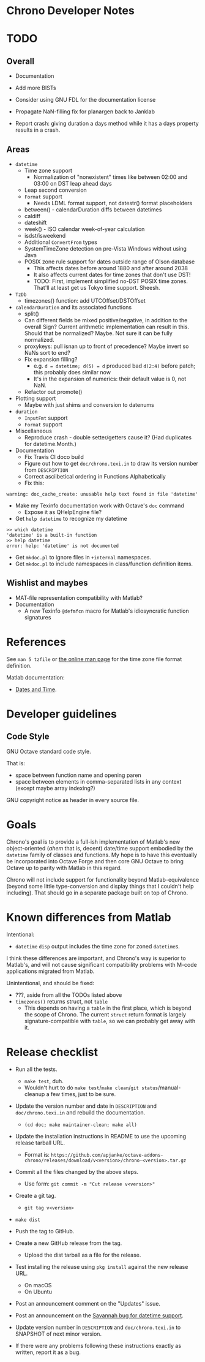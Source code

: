 Chrono Developer Notes
======================

# TODO

## Overall

* Documentation
* Add more BISTs
* Consider using GNU FDL for the documentation license
* Propagate NaN-filling fix for planargen back to Janklab

* Report crash: giving duration a days method while it has a days property results in a crash.

## Areas

* `datetime`
  * Time zone support
    * Normalization of "nonexistent" times like between 02:00 and 03:00 on DST leap ahead days
  * Leap second conversion
  * `Format` support
    * Needs LDML format support, not datestr() format placeholders
  * between() - calendarDuration diffs between datetimes
  * caldiff
  * dateshift
  * week() - ISO calendar week-of-year calculation
  * isdst/isweekend
  * Additional `ConvertFrom` types
  * SystemTimeZone detection on pre-Vista Windows without using Java
  * POSIX zone rule support for dates outside range of Olson database
    * This affects dates before around 1880 and after around 2038
    * It also affects current dates for time zones that don't use DST!
    * TODO: First, implement simplified no-DST POSIX time zones. That'll at least get us
      Tokyo time support. Sheesh.
* `TzDb`
  * timezones() function: add UTCOffset/DSTOffset
* `calendarDuration` and its associated functions
  * split()
  * Can different fields be mixed positive/negative, in addition to the overall Sign? Current
    arithmetic implementation can result in this. Should that be normalized? Maybe. Not sure it can be fully normalized.
  * proxykeys: pull isnan up to front of precedence? Maybe invert so NaNs sort to end?
  * Fix expansion filling?
    * e.g. `d = datetime; d(5) = d` produced bad `d(2:4)` before patch; this probably does similar now
    * It's in the expansion of numerics: their default value is 0, not NaN.
  * Refactor out promote()
* Plotting support
  * Maybe with just shims and conversion to datenums
* `duration`
  * `InputFmt` support
  * `Format` support
* Miscellaneous
  * Reproduce crash - double setter/getters cause it? (Had duplicates for datetime.Month.)
* Documentation
  * Fix Travis CI doco build
  * Figure out how to get `doc/chrono.texi.in` to draw its version number from `DESCRIPTION`
  * Correct asciibetical ordering in Functions Alphabetically
  * Fix this:
```
warning: doc_cache_create: unusable help text found in file 'datetime'
```
  * Make my Texinfo documentation work with Octave's `doc` command
    * Expose it as QHelpEngine file?
  * Get `help datetime` to recognize my datetime
```
>> which datetime
'datetime' is a built-in function
>> help datetime
error: help: 'datetime' is not documented
```
  * Get `mkdoc.pl` to ignore files in `+internal` namespaces.
  * Get `mkdoc.pl` to include namespaces in class/function definition items.

## Wishlist and maybes

* MAT-file representation compatibility with Matlab?
* Documentation
  * A new Texinfo `@defmfcn` macro for Matlab's idiosyncratic function signatures

# References

See `man 5 tzfile` or [the online man page](http://man7.org/linux/man-pages/man5/tzfile.5.html) for the time zone file format definition.

Matlab documentation: 
  * [Dates and Time](https://www.mathworks.com/help/matlab/date-and-time-operations.html).

# Developer guidelines

## Code Style

GNU Octave standard code style.

That is:
  * space between function name and opening paren
  * space between elements in comma-separated lists in any context (except maybe array indexing?)

GNU copyright notice as header in every source file.

# Goals

Chrono's goal is to provide a full-ish implementation of Matlab's new object-oriented (*ahem* that is, decent)
date/time support embodied by the `datetime` family of classes and functions. My hope is to have this
eventually be incorporated into Octave Forge and then core GNU Octave to bring Octave up to parity with
Matlab in this regard.

Chrono will not include support for functionality beyond Matlab-equivalence (beyond some little type-conversion
and display things that I couldn't help including). That should go in a separate 
package built on top of Chrono.

# Known differences from Matlab

Intentional:

* `datetime` `disp` output includes the time zone for zoned `datetime`s.

I think these differences are important, and Chrono's way is superior to Matlab's, and will not cause significant compatibility problems with M-code applications migrated from Matlab.

Unintentional, and should be fixed:

* ???, aside from all the TODOs listed above
* `timezones()` returns struct, not `table`
  * This depends on having a `table` in the first place, which is beyond the scope of Chrono. The current `struct` return format is largely signature-compatible with `table`, so we can probably get away with it.

# Release checklist

* Run all the tests.
  * `make test`, duh.
  * Wouldn't hurt to do `make test`/`make clean`/`git status`/manual-cleanup a few times, just to be sure.
* Update the version number and date in `DESCRIPTION` and `doc/chrono.texi.in` and rebuild the documentation.
  * `(cd doc; make maintainer-clean; make all)`
* Update the installation instructions in README to use the upcoming release tarball URL.
  * Format is: `https://github.com/apjanke/octave-addons-chrono/releases/download/v<version>/chrono-<version>.tar.gz`
* Commit all the files changed by the above steps.
  * Use form: `git commit -m "Cut release v<version>"`
* Create a git tag.
  * `git tag v<version>`
* `make dist`
* Push the tag to GitHub.
* Create a new GitHub release from the tag.
  * Upload the dist tarball as a file for the release.
* Test installing the release using `pkg install` against the new release URL.
  * On macOS
  * On Ubuntu
* Post an announcement comment on the "Updates" issue.
* Post an announcement on the [Savannah bug for datetime support](https://savannah.gnu.org/bugs/index.php?47032).
* Update version number in `DESCRIPTION` and `doc/chrono.texi.in` to SNAPSHOT of next minor version.

* If there were any problems following these instructions exactly as written, report it as a bug.



